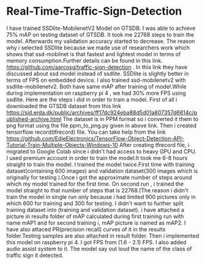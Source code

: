 # Real-Time-Traffic-Sign-Detection
I have trained SSDlite-MobilenetV2 Model on GTSDB. I was able to achieve 75% mAP on testing dataset of GTSDB. It took me 22768 steps to train the model. Afterwards my validation accuracy started to decrease.
The reason why i selected SSDlite because we made use of researchers work which shows that ssd-mobilnet is that fastest and lightest model in terms of memory consumption.Further details can be found in this link. https://github.com/aarcosg/traffic-sign-detection . In this link they have discussed about ssd model instead of ssdlite. SSDlite is slightly better in terms of FPS on embedded device. I also trained ssd-mobilenetv2 with ssdlite-mobilenetv2. Both have same mAP after training of model.While during implementation on raspberry pi 4 , we had 30% more FPS using ssdlite.
Here are the steps i did in order to train a model.
First of all i downloaded the GTSDB dataset from this link https://sid.erda.dk/public/archives/ff17dc924eba88d5d01a807357d6614c/published-archive.html
The dataset is in PPM format so i converted it them to png format using the file ppm_to_png.py given in above link.
Then i created tensorflow record(tfrecord) file. You can take help from the link https://github.com/EdjeElectronics/TensorFlow-Object-Detection-API-Tutorial-Train-Multiple-Objects-Windows-10
After creating tfrecord file, i migrated to Google Colab since i didn't had access to heavy GPU and CPU.
I used premium account in order to train the model.It took me 6-8 hours straight to train the model.
I trained the model twice.First time with training dataset(containing 600 images) and validation dataset(300 images which is originally for testing ).Once i got the approximate number of steps around which my model trained for the first time. On second run , i trained the model straight to that number of steps that is 22768.(The reason i didn't train the model in single run only because i had limited 900 pictures only in which 600 for training and 300 for testing. I didn't want to further split training dataset into (training and validation dataset).
i have attached a picture in results folder of mAP calculated during first training run with name mAP1 and for second training i, mAP picture is named as mAP2.
I have also attaced PR(precision recall) curves of it in the results folder.Testing samples are also attached in result folder.
Then i implemented this model on raspberry pi 4. I got FPS from (1.6 - 2.1) FPS.
I also added audio assist system to it. The model say out loud the name of the class of traffic sign it detected.

